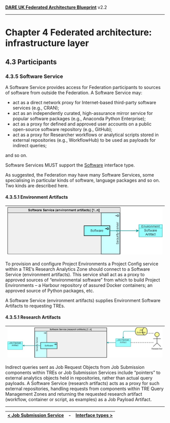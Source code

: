 **[DARE UK Federated Architecture Blueprint](../)**      v2.2

----

# Chapter 4 Federated architecture: infrastructure layer
## 4.3 Participants
### 4.3.5 Software Service

A Software Service provides access for Federation participants to sources of software from outside the Federation. 
A Software Service may:
 - act as a direct network proxy for Internet-based third-party software services (e.g., CRAN);
 - act as an independently curated, high-assurance mirror service for popular software packages (e.g., Anaconda Python Enterprise); 
 - act as a proxy for defined and approved user accounts on a public open-source software repository (e.g., GitHub);
 - act as a proxy for Researcher workflows or analytical scripts stored in external repositories (e.g., WorkflowHub) to be used as payloads for indirect queries;

and so on.

Software Services MUST support the [Software](4_4_Interface_Types.md#446-software) interface type. 

As suggested, the Federation may have many Software Services, some specialising in particular kinds of software, language packages and so on. Two kinds are described here.


#### 4.3.5.1 Environment Artifacts

| [![Software service](../assets/images/federation-2-TRE_Federation_Elements_SSEA.jpg)](../assets/images/federation-2-TRE_Federation_Elements_SSEA.jpg) |
| ---- |

To provision and configure Project Environments a Project Config service within a TRE’s Research Analytics Zone should connect to a Software Service (environment artifacts). This service shall act as a proxy to approved sources of “environmental software” from which to build Project Environments – a Harbour repository of assured Docker containers; an approved source of Python packages, etc.

A Software Service (environment artifacts) supplies Environment Software Artifacts to requesting TREs.


#### 4.3.5.1 Research Artifacts
 
| [![Software service](../assets/images/federation-2-TRE_Federation_Elements_SSRA.jpg)](../assets/images/federation-2-TRE_Federation_Elements_SSRA.jpg) |
| ---- |

Indirect queries sent as Job Request Objects from Job Submission components within TREs or Job Submission Services include “pointers” to external analytics objects held in repositories, rather than actual query payloads. A Software Service (research artifacts) acts as a proxy for such external repositories, handling requests from components within TRE Query Management Zones and returning the requested research artifact (workflow, container or script, as examples) as a Job Payload Artifact.


----

| [< Job Submission Service](4_3_4_Job_Submission_Service.md) | - | [Interface types >](4_4_Interface_Types.md) |
| ---- | ---- | ---- |






